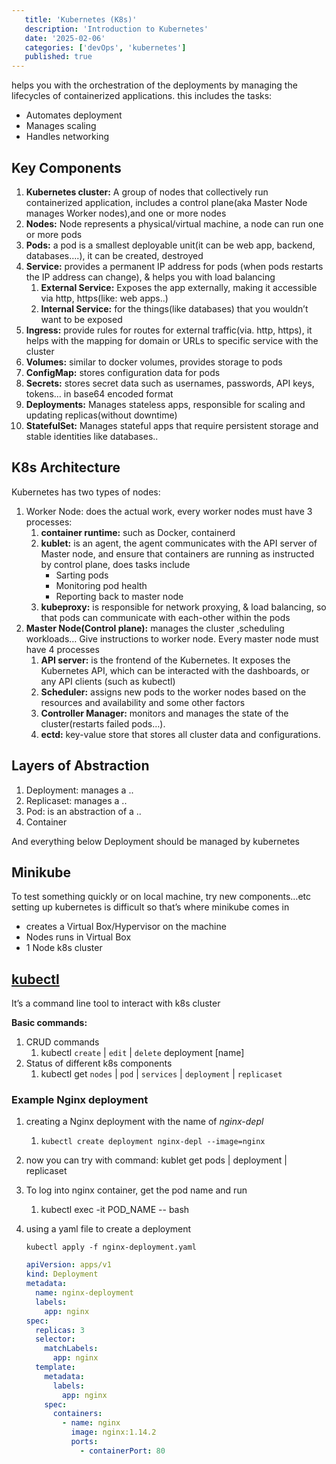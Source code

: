 ```yaml
---
   title: 'Kubernetes (K8s)'
   description: 'Introduction to Kubernetes'
   date: '2025-02-06'
   categories: ['devOps', 'kubernetes']
   published: true
---
```


helps you with the orchestration of the deployments by managing the lifecycles of containerized applications. this includes the tasks:

- Automates deployment
- Manages scaling
- Handles networking

## Key Components

1. **Kubernetes cluster:** A group of nodes that collectively run containerized application, includes a control plane(aka Master Node manages Worker nodes),and one or more nodes
2. **Nodes:** Node represents a physical/virtual machine, a node can run one or more pods
3. **Pods:** a pod is a smallest deployable unit(it can be web app, backend, databases….), it can be created, destroyed
4. **Service:** provides a permanent IP address for pods (when pods restarts the IP address can change), & helps you with load balancing
   1. **External Service:** Exposes the app externally, making it accessible via http, https(like: web apps..)
   2. **Internal Service:** for the things(like databases) that you wouldn’t want to be exposed
5. **Ingress:** provide rules for routes for external traffic(via. http, https), it helps with the mapping for domain or URLs to specific service with the cluster
6. **Volumes:** similar to docker volumes, provides storage to pods
7. **ConfigMap:** stores configuration data for pods
8. **Secrets:** stores secret data such as usernames, passwords, API keys, tokens… in base64 encoded format
9. **Deployments:** Manages stateless apps, responsible for scaling and updating replicas(without downtime)
10. **StatefulSet:** Manages stateful apps that require persistent storage and stable identities like databases..

## K8s Architecture

Kubernetes has two types of nodes:

1. Worker Node: does the actual work, every worker nodes must have 3 processes:
   1. **container runtime:** such as Docker, containerd
   2. **kublet:** is an agent, the agent communicates with the API server of Master node, and ensure that containers are running as instructed by control plane, does tasks include
      - Sarting pods
      - Monitoring pod health
      - Reporting back to master node
   3. **kubeproxy:** is responsible for network proxying, & load balancing, so that pods can communicate with each-other within the pods
2. **Master Node(Control plane):** manages the cluster ,scheduling workloads… Give instructions to worker node. Every master node must have 4 processes
   1. **API server:** is the frontend of the Kubernetes. It exposes the Kubernetes API, which can be interacted with the dashboards, or any API clients (such as kubectl)
   2. **Scheduler:** assigns new pods to the worker nodes based on the resources and availability and some other factors
   3. **Controller Manager:** monitors and manages the state of the cluster(restarts failed pods…).
   4. **ectd:** key-value store that stores all cluster data and configurations.

<!-- <div class="mx-auto max-w-5xl">
  <img src="/images/k8s-prod-cluster-setup.png" alt="K8s Architecture" class="w-full max-w-full rounded-lg shadow-lg" />
</div> -->

## Layers of Abstraction

1. Deployment: manages a ..
2. Replicaset: manages a ..
3. Pod: is an abstraction of a ..
4. Container

And everything below Deployment should be managed by kubernetes

## Minikube

To test something quickly or on local machine, try new components…etc setting up kubernetes is difficult so that’s where minikube comes in

- creates a Virtual Box/Hypervisor on the machine
- Nodes runs in Virtual Box
- 1 Node k8s cluster

## [kubectl](https://kubernetes.io/docs/tasks/tools/install-kubectl-macos/)

It’s a command line tool to interact with k8s cluster

**Basic commands:**

1. CRUD commands
   1. kubectl `create` | `edit` | `delete` deployment [name]
2. Status of different k8s components
   1. kubectl get `nodes` | `pod` | `services` | `deployment` | `replicaset`

### Example Nginx deployment

1. creating a Nginx deployment with the name of _nginx-depl_
   1. `kubectl create deployment nginx-depl --image=nginx`
2. now you can try with command: kublet get pods | deployment | replicaset
3. To log into nginx container, get the pod name and run
   1. kubectl exec -it POD_NAME -- bash
4. using a yaml file to create a deployment

   `kubectl apply -f nginx-deployment.yaml`

   ```yaml
   apiVersion: apps/v1
   kind: Deployment
   metadata:
     name: nginx-deployment
     labels:
       app: nginx
   spec:
     replicas: 3
     selector:
       matchLabels:
         app: nginx
     template:
       metadata:
         labels:
           app: nginx
       spec:
         containers:
           - name: nginx
             image: nginx:1.14.2
             ports:
               - containerPort: 80
   ```
